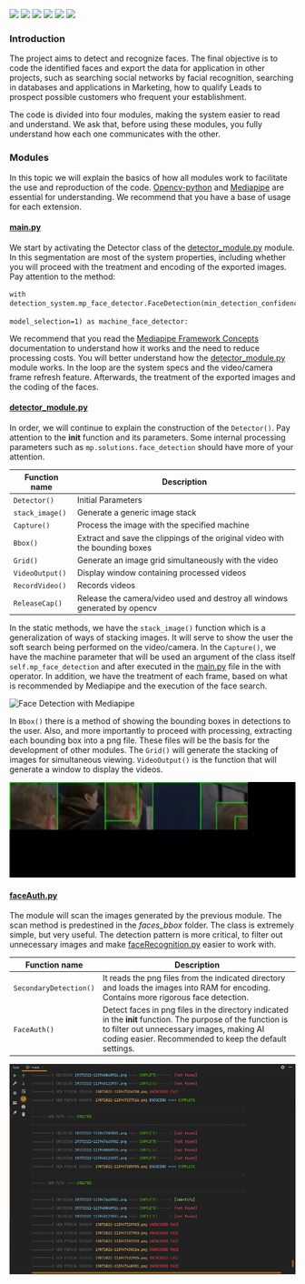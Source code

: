 ![](https://img.shields.io/github/stars/pandao/editor.md.svg) ![](https://img.shields.io/github/forks/pandao/editor.md.svg) ![](https://img.shields.io/github/tag/pandao/editor.md.svg) ![](https://img.shields.io/github/release/pandao/editor.md.svg) ![](https://img.shields.io/github/issues/pandao/editor.md.svg) ![](https://img.shields.io/bower/v/editor.md.svg)


### Introduction
The project aims to detect and recognize faces. The final objective is to code the identified faces and export the data for application in other projects, such as searching social networks by facial recognition, searching in databases and applications in Marketing, how to qualify Leads to prospect possible customers who frequent your establishment.

The code is divided into four modules, making the system easier to read and understand. We ask that, before using these modules, you fully understand how each one communicates with the other.

### Modules
In this topic we will explain the basics of how all modules work to facilitate the use and reproduction of the code. [Opencv-python](https://docs.opencv.org/4.x/d6/d00/tutorial_py_root.html) and [Mediapipe](https://google.github.io/mediapipe/) are essential for understanding. We recommend that you have a base of usage for each extension.

#### [main.py](https://github.com/RP11-AI/face-recognition-3SN/blob/main/py/main.py)
We start by activating the Detector class of the [detector_module.py](https://github.com/RP11-AI/face-recognition-3SN/blob/main/py/detector_module.py) module. In this segmentation are most of the system properties, including whether you will proceed with the treatment and encoding of the exported images. Pay attention to the method:

<pre><code>with detection_system.mp_face_detector.FaceDetection(min_detection_confidence=0.2,
                                                     model_selection=1) as machine_face_detector:
</code></pre>

We recommend that you read the [Mediapipe Framework Concepts](https://google.github.io/mediapipe/framework_concepts/gpu.html) documentation to understand how it works and the need to reduce processing costs. You will better understand how the [detector_module.py](https://github.com/RP11-AI/face-recognition-3SN/blob/main/py/detector_module.py) module works. In the loop are the system specs and the video/camera frame refresh feature. Afterwards, the treatment of the exported images and the coding of the faces.

#### [detector_module.py](https://github.com/RP11-AI/face-recognition-3SN/blob/main/py/detector_module.py)
In order, we will continue to explain the construction of the `Detector()`. Pay attention to the __init__ function and its parameters. Some internal processing parameters such as `mp.solutions.face_detection` should have more of your attention.

| Function name  | Description                    |
| -------------  | ------------------------------ |
| `Detector()`   | Initial Parameters             |
| `stack_image()`| Generate a generic image stack |
| `Capture()`    | Process the image with the specified machine |
| `Bbox()`       | Extract and save the clippings of the original video with the bounding boxes |
| `Grid()`       | Generate an image grid simultaneously with the video |
| `VideoOutput()`| Display window containing processed videos |
| `RecordVideo()`| Records videos |
| `ReleaseCap()` | Release the camera/video used and destroy all windows generated by opencv |

In the static methods, we have the `stack_image()` function which is a generalization of ways of stacking images. It will serve to show the user the soft search being performed on the video/camera. In the `Capture()`, we have the machine parameter that will be used an argument of the class itself `self.mp_face_detection` and after executed in the [main.py](https://github.com/RP11-AI/face-recognition-3SN/blob/main/py/main.py) file in the with operator. In addition, we have the treatment of each frame, based on what is recommended by Mediapipe and the execution of the face search.

![Face Detection with Mediapipe](https://github.com/RP11-AI/face-recognition-3SN/blob/main/readme-data/output_video.gif?raw=true)

In `Bbox()` there is a method of showing the bounding boxes in detections to the user. Also, and more importantly to proceed with processing, extracting each bounding box into a png file. These files will be the basis for the development of other modules. The `Grid()` will generate the stacking of images for simultaneous viewing. `VideoOutput()` is the function that will generate a window to display the videos.

![Grid Video with face detections](https://github.com/RP11-AI/face-recognition-3SN/blob/main/readme-data/output_grid_video.gif?raw=true)

#### [faceAuth.py](https://github.com/RP11-AI/face-recognition-3SN/blob/main/py/faceAuth.py)
The module will scan the images generated by the previous module. The scan method is predestined in the *faces_bbox* folder. The class is extremely simple, but very useful. The detection pattern is more critical, to filter out unnecessary images and make [faceRecognition.py](https://github.com/RP11-AI/face-recognition-3SN/blob/main/py/faceRecognition.py) easier to work with.

|Function name          | Description                    |
| --------------------- | ------------------------------ |
| `SecondaryDetection()`| It reads the png files from the indicated directory and loads the images into RAM for encoding. Contains more rigorous face detection. |
| `FaceAuth()`          | Detect faces in png files in the directory indicated in the __init__ function. The purpose of the function is to filter out unnecessary images, making AI coding easier. Recommended to keep the default settings. |

![Log - Face Auth](https://github.com/RP11-AI/face-recognition-3SN/blob/main/readme-data/2022-07-19%20120423.png?raw=true)
